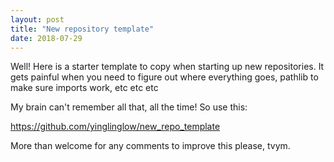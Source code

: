 ```yaml
---
layout: post
title: "New repository template"
date: 2018-07-29
---
```


Well! Here is a starter template to copy when starting up new repositories.
It gets painful when you need to figure out where everything goes, pathlib to make sure imports work, etc etc etc

My brain can't remember all that, all the time!
So use this:

https://github.com/yinglinglow/new_repo_template

More than welcome for any comments to improve this please, tvym.